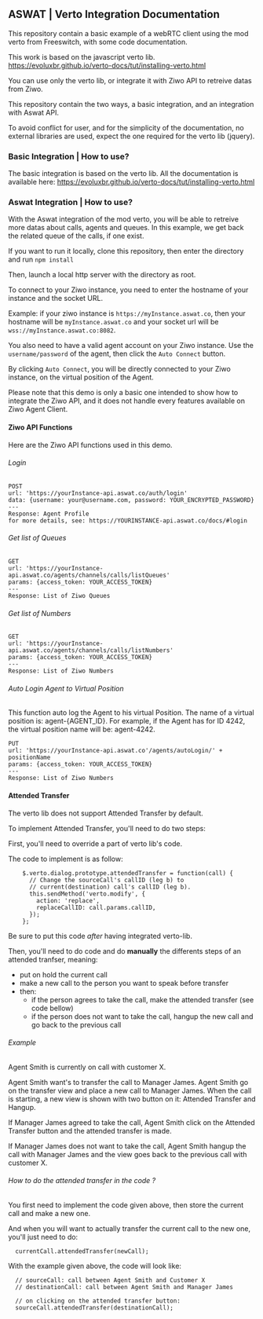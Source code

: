 ASWAT | Verto Integration Documentation
---

This repository contain a basic example of a webRTC client using the mod verto from Freeswitch, with some code documentation.

This work is based on the javascript verto lib. https://evoluxbr.github.io/verto-docs/tut/installing-verto.html

You can use only the verto lib, or integrate it with Ziwo API to retreive datas from Ziwo.

This repository contain the two ways, a basic integration, and an integration with Aswat API.

To avoid conflict for user, and for the simplicity of the documentation, no external libraries are used, expect the one required for the verto lib (jquery).

### Basic Integration | How to use?

The basic integration is based on the verto lib. All the documentation is available here: https://evoluxbr.github.io/verto-docs/tut/installing-verto.html

### Aswat Integration | How to use?

With the Aswat integration of the mod verto, you will be able to retreive more datas about calls, agents and queues.
In this example, we get back the related queue of the calls, if one exist.

If you want to run it locally, clone this repository, then enter the directory and run
`npm install`

Then, launch a local http server with the directory as root.

To connect to your Ziwo instance, you need to enter the hostname of your instance and the socket URL.

Example: if your ziwo instance is `https://myInstance.aswat.co`, then your hostname will be `myInstance.aswat.co` and your socket url will be `wss://myInstance.aswat.co:8082`.

You also need to have a valid agent account on your Ziwo instance. Use the `username/password` of the agent, then click the `Auto Connect` button.

By clicking `Auto Connect`, you will be directly connected to your Ziwo instance, on the virtual position of the Agent.

Please note that this demo is only a basic one intended to show how to integrate the Ziwo API, and it does not handle every features available on Ziwo Agent Client.

#### Ziwo API Functions
Here are the Ziwo API functions used in this demo.

###### Login
```
POST
url: 'https://yourInstance-api.aswat.co/auth/login'
data: {username: your@username.com, password: YOUR_ENCRYPTED_PASSWORD}
---
Response: Agent Profile
for more details, see: https://YOURINSTANCE-api.aswat.co/docs/#login
```

###### Get list of Queues
```
GET
url: 'https://yourInstance-api.aswat.co/agents/channels/calls/listQueues'
params: {access_token: YOUR_ACCESS_TOKEN}
---
Response: List of Ziwo Queues
```

###### Get list of Numbers
```
GET
url: 'https://yourInstance-api.aswat.co/agents/channels/calls/listNumbers'
params: {access_token: YOUR_ACCESS_TOKEN}
---
Response: List of Ziwo Numbers
```

###### Auto Login Agent to Virtual Position
This function auto log the Agent to his virtual Position.
The name of a virtual position is: agent-{AGENT_ID}.
For example, if the Agent has for ID 4242, the virtual position name will be: agent-4242.
```
PUT
url: 'https://yourInstance-api.aswat.co'/agents/autoLogin/' + positionName
params: {access_token: YOUR_ACCESS_TOKEN}
---
Response: List of Ziwo Numbers
```

#### Attended Transfer
The verto lib does not support Attended Transfer by default.

To implement Attended Transfer, you'll need to do two steps:

First, you'll need to override a part of verto lib's code.

The code to implement is as follow:
```
    $.verto.dialog.prototype.attendedTransfer = function(call) {
      // Change the sourceCall's callID (leg b) to
      // current(destination) call's callID (leg b).
      this.sendMethod('verto.modify', {
        action: 'replace',
        replaceCallID: call.params.callID,
      });
    };
```
Be sure to put this code _after_ having integrated verto-lib.

Then, you'll need to do code and do **manually** the differents steps of an attended tranfser, meaning:
- put on hold the current call
- make a new call to the person you want to speak before transfer
- then:
  - if the person agrees to take the call, make the attended transfer (see code bellow)
  - if the person does not want to take the call, hangup the new call and go back to the previous call


###### Example
Agent Smith is currently on call with customer X.

Agent Smith want's to transfer the call to Manager James.
Agent Smith go on the transfer view and place a new call to Manager James. When the call is starting, a new view is shown with two button on it: Attended Transfer and Hangup.


If Manager James agreed to take the call, Agent Smith click on the Attended Transfer button and the attended transfer is made.

If Manager James does not want to take the call, Agent Smith hangup the call with Manager James and the view goes back to the previous call with customer X.


###### How to do the attended transfer in the code ?
You first need to implement the code given above, then store the current call and make a new one.

And when you will want to actually transfer the current call to the new one, you'll just need to do:

```
  currentCall.attendedTransfer(newCall);
```

With the example given above, the code will look like:
```
  // sourceCall: call between Agent Smith and Customer X
  // destinationCall: call between Agent Smith and Manager James

  // on clicking on the attended transfer button:
  sourceCall.attendedTransfer(destinationCall);
```
